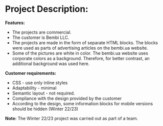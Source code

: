 # Project Description:

**Features:**

- The projects are commercial.
- The customer is Bembi LLC.
- The projects are made in the form of separate HTML blocks. The blocks were
  used as parts of advertising articles on the bembi.ua website.
- Some of the pictures are white in color. The bembi.ua website uses corporate
  colors as a background. Therefore, for better contrast, an additional
  background was used here.

**Customer requirements:**

- CSS - use only inline styles
- Adaptability - minimal
- Semantic layout - not required.
- Compliance with the design provided by the customer
- According to the design, some information blocks for mobile versions should be
  hidden (Winter 22/23)

**Note:** The Winter 22/23 project was carried out as part of a team.
